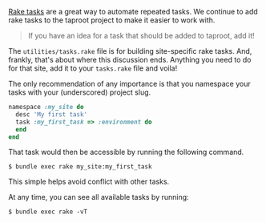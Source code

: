 [Rake tasks](https://github.com/ruby/rake) are a great way to automate repeated tasks. We continue to add rake tasks to the taproot project to make it easier to work with.

> If you have an idea for a task that should be added to taproot, add it!

The `utilities/tasks.rake` file is for building site-specific rake tasks. And, frankly, that's about where this discussion ends. Anything you need to do for that site, add it to your `tasks.rake` file and voila!

The only recommendation of any importance is that you namespace your tasks with your (underscored) project slug.

```ruby
namespace :my_site do
  desc 'My first task'
  task :my_first_task => :environment do
  end
end
```

That task would then be accessible by running the following command.

```text
$ bundle exec rake my_site:my_first_task
```

This simple helps avoid conflict with other tasks.

At any time, you can see all available tasks by running:

```text
$ bundle exec rake -vT
```
